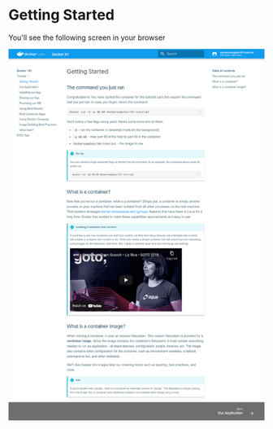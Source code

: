 # Getting Started

You'll see the following screen in your browser

![Getting Started](img/getting_started.png)